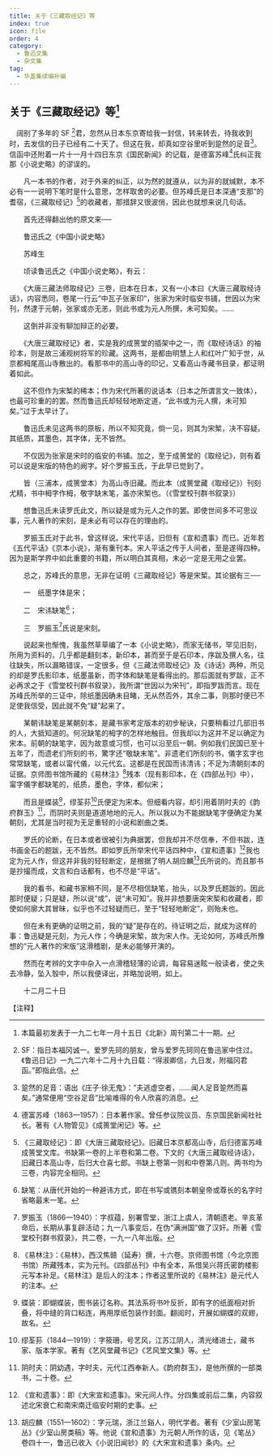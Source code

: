 ```yaml
---
title: 关于《三藏取经记》等
index: true
icon: file
order: 4
category:
  - 鲁迅文集
  - 杂文集
tag:  
  - 华盖集续编补编
---
```


## 关于《三藏取经记》等[^①]

　阔别了多年的 SF [^②]君，忽然从日本东京寄给我一封信，转来转去，待我收到时，去发信的日子已经有二十天了。但这在我，却真如空谷里听到跫然的足音[^③]。信函中还附着一片十一月十四日东京《国民新闻》的记载，是德富苏峰[^④]氏纠正我那《小说史略》的谬误的。

　　凡一本书的作者，对于外来的纠正，以为然的就遵从，以为非的就缄默，本不必有一一说明下笔时是什么意思，怎样取舍的必要。但苏峰氏是日本深通“支那”的耆宿，《三藏取经记》[^⑤]的收藏者，那措辞又很波俏，因此也就想来说几句话。

　　首先还得翻出他的原文来──

　　鲁迅氏之《中国小说史略》

　　苏峰生

　　顷读鲁迅氏之《中国小说史略》，有云：

　　《大唐三藏法师取经记》三卷，旧本在日本，又有一小本曰《大唐三藏取经诗话》，内容悉同，卷尾一行云“中瓦子张家印”，张家为宋时临安书铺，世因以为宋刊，然逮于元朝，张家或亦无恙，则此书或为元人所撰，未可知矣。……

　　这倒并非没有聊加辩正的必要。

　　《大唐三藏取经记》者，实是我的成篑堂的插架中之一，而《取经诗话》的袖珍本，则是故三浦观树将军的珍藏。这两书，是都由明慧上人和红叶广知于世，从京都栂尾高山寺散出的。看那书中的高山寺的印记，又看高山寺藏书目录，都证明着如此。

　　这不但作为宋椠的稀本；作为宋代所著的说话本（日本之所谓言文一致体），也最可珍重的的罢。然而鲁迅氏却轻轻地断定道，“此书或为元人撰，未可知矣。”过于太早计了。

　　鲁迅氏未见这两书的原板，所以不知究竟，倘一见，则其为宋椠，决不容疑。其纸质，其墨色，其字体，无不皆然。

　　不仅因为张家是宋时的临安的书铺。加之，至于成篑堂的《取经记》，则有着可以说是宋版的特色的阙字。好个罗振玉氏，于此早已觉到了。

　　皆（三浦本，成篑堂本）为高山寺旧藏。而此本（成篑堂藏《取经记》）刊刻尤精，书中栂字作栂，敬字缺末笔，盖亦宋椠也。（《雪堂校刊群书叙录》）

　　想鲁迅氏未读罗氏此文，所以疑是或为元人之作的罢。即使世间多不可思议事，元人著作的宋刻，是未必有可以存在的理由的。

　　罗振玉氏对于此书，曾这样说。宋代平话，旧但有《宣和遗事》而已。近年若《五代平话》《京本小说》，渐有重刊本。宋人平话之传于人间者，至是遂得四种。因为是斯学界中如此重要的书籍，所以明白其真相，未必一定是无用之业罢。

　　总之，苏峰氏的意思，无非在证明《三藏取经记》等是宋椠。其论据有三──

　　一　纸墨字体是宋；

　　二　宋讳缺笔[^⑥]；

　　三　罗振玉[^⑦]氏说是宋刻。

　　说起来也惭愧，我虽然草草编了一本《小说史略》，而家无储书，罕见旧刻，所用为资料的，几乎都是翻刻本，新印本，甚而至于是石印本，序跋及撰人名，往往缺失，所以漏略错误，一定很多。但《三藏法师取经记》及《诗话》两种，所见的却是罗氏影印本，纸墨虽新，而字体和缺笔是看得出的。那后面就有罗跋，正不必再求之于《雪堂校刊群书叙录》，我所谓“世因以为宋刊”，即指罗跋而言。现在苏峰氏所举的三证中，除纸墨因确未目睹，无从然否外，其余二事，则那时便已不足使我信受，因此就不免“疑”起来了。

　　某朝讳缺笔是某朝刻本，是藏书家考定版本的初步秘诀，只要稍看过几部旧书的人，大抵知道的。何况缺笔的栂字的怎样地触目。但我却以为这并不足以确定为宋本。前朝的缺笔字，因为故意或习惯，也可以沿至后一朝。例如我们民国已至十五年了，而遗老们所刻的书，驚字还“敬缺末笔”。非遗老们所刻的书，儀字玄字也常常缺笔，或者以甯代儀，以元代玄。这都是在民国而讳清讳；不足为清朝刻本的证据。京师图书馆所藏的《易林注》[^⑧]残本（现有影印本，在《四部丛刊》中），甯字儀字都缺笔的，纸质，墨色，字体，都似宋；

　　而且是蝶装[^⑨]，缪荃荪[^⑩]氏便定为宋本。但细看内容，却引用着阴时夫的《韵府群玉》[^⑾]，而阴时夫则是道道地地的元人。所以我以为不能据缺笔字便确定为某朝刻，尤其是当时视为无足重轻的小说和剧曲之类。

　　罗氏的论断，在日本或者很被引为典据罢，但我却并不尽信奉，不但书跋，连书画金石的题跋，无不皆然。即如罗氏所举宋代平话四种中，《宣和遗事》[^⑿]我也定为元人作，但这并非我的轻轻断定，是根据了明人胡应麟[^⒀]氏所说的。而且那书是抄撮而成，文言和白话都有，也不尽是“平话”。

　　我的看书，和藏书家稍不同，是不尽相信缺笔，抬头，以及罗氏题跋的。因此那时便疑；只是疑，所以说“或”，说“未可知”。我并非想要唐突宋椠和收藏者，即使如何廓大其冒昧，似乎也不过轻疑而已，至于“轻轻地断定”，则殆未也。

　　但在未有更确的证明之前，我的“疑”是存在的。待证明之后，就成为这样的事：鲁迅疑是元刻，为元人作；今确是宋椠，故为宋人作。无论如何，苏峰氏所豫想的“元人著作的宋版”这滑稽剧，是未必能够开演的。

　　然而在考辨的文字中杂入一点滑稽轻薄的论调，每容易迷眩一般读者，使之失去冷静，坠入彀中，所以我便译出，并略加说明，如上。

　　十二月二十日

【注释】

[^①]:本篇最初发表于一九二七年一月十五日《北新》周刊第二十一期。

[^②]:SF：指日本福冈诚一。爱罗先珂的朋友，曾与爱罗先珂同在鲁迅家中住过。《鲁迅日记》一九二六年十二月十九日载：“得淑卿信，九日发，附福冈君函。”即指此信。

[^③]:跫然的足音：语出《庄子·徐无鬼》：“夫逃虚空者，……闻人足音跫然而喜矣。”通常便用“空谷足音”比喻难得的令人欣喜的消息。

[^④]:德富苏峰（1863—1957）：日本著作家。曾任参议院议员、东京国民新闻社社长。著有《人物管见》《成篑堂闲记》等。

[^⑤]:《三藏取经记》：即《大唐三藏取经记》。旧藏日本京都高山寺，后归德富苏峰成篑堂文库。书缺第一卷的上半卷和第二卷。下文的《大唐三藏取经诗话》，旧藏日本高山寺，后归大仓喜七郎。书缺上卷第一则和中卷第八则。两书均为三卷，内容完全相同。

[^⑥]:缺笔：从唐代开始的一种避讳方式，即在书写或镌刻本朝皇帝或尊长的名字时省略最末一笔。

[^⑦]:罗振玉（1866—1940）：字叔蕴，别署雪堂，浙江上虞人，清朝遗老。辛亥革命后，长期从事复辟活动；九一八事变后，在伪“满洲国”做了汉奸。所著《雪堂校刊群书叙录》，共二卷，一九一八年出版。

[^⑧]:《易林注》：《易林》，西汉焦赣（延寿）撰，十六卷。京师图书馆（今北京图书馆）所藏残本，实为元刊。《四部丛刊》中有全本，系借吴兴蒋氏密韵楼影元写本补足。《易林注》是后人的注本；作者这里所说的《易林注》是元代人的注本。

[^⑨]:蝶装：即蝴蝶装，图书装订名称。其法系将书叶反折，即有字的纸面相对折叠，将中缝的背口粘连，再用厚纸包装作封面。翻阅时，开展如蝴蝶的双翅，故名。

[^⑩]:缪荃荪（1844—1919）：字筱珊，号艺风，江苏江阴人，清光绪进士，藏书家、版本学家。著有《艺风堂藏书记》《艺风堂文集》等。

[^⑾]:阴时夫：阴幼遇，字时夫，元代江西奉新人。《韵府群玉》，是他所撰的一部类书，二十卷。

[^⑿]:《宣和遗事》：即《大宋宣和遗事》。宋元间人作。分四集或前后二集，内容叙述北宋衰亡和南宋南迁临安时期的史事。

[^⒀]:胡应麟（1551—1602）：字元瑞，浙江兰谿人，明代学者。著有《少室山房笔丛》《少室山房类稿》等。他说《宣和遗事》为元朝人所作的话，见《笔丛》卷四十一，鲁迅已收入《小说旧闻钞》的《大宋宣和遗事》条内。
